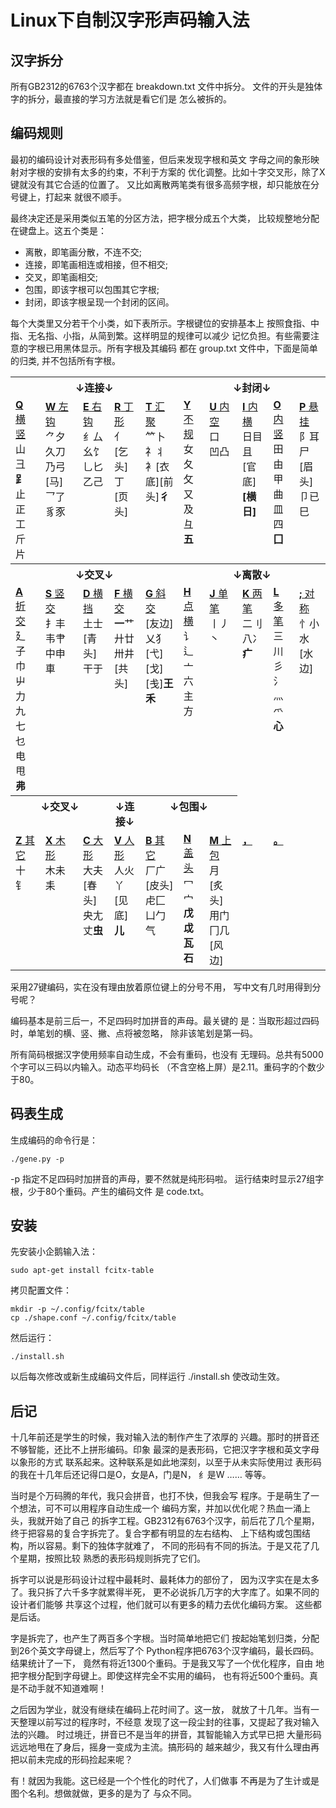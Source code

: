 # Linux下自制汉字形声码输入法

## 汉字拆分

所有GB2312的6763个汉字都在 breakdown.txt 文件中拆分。
文件的开头是独体字的拆分，最直接的学习方法就是看它们是
怎么被拆的。

## 编码规则

最初的编码设计对表形码有多处借鉴，但后来发现字根和英文
字母之间的象形映射对字根的安排有太多的约束，不利于方案的
优化调整。比如十字交叉形，除了X键就没有其它合适的位置了。
又比如离散两笔类有很多高频字根，却只能放在分号键上，打起来
就很不顺手。

最终决定还是采用类似五笔的分区方法，把字根分成五个大类，
比较规整地分配在键盘上。这五个类是：
 * 离散，即笔画分散，不连不交;
 * 连接，即笔画相连或相接，但不相交;
 * 交叉，即笔画相交;
 * 包围，即该字根可以包围其它字根;
 * 封闭，即该字根呈现一个封闭的区间。

每个大类里又分若干个小类，如下表所示。字根键位的安排基本上
按照食指、中指、无名指、小指，从简到繁。这样明显的规律可以减少
记忆负担。有些需要注意的字根已用黑体显示。所有字根及其编码
都在 group.txt 文件中，下面是简单的归类, 并不包括所有字根。

<table>
    <tr valign='top'>
        <th colspan='5'>↓连接↓</th>
        <th colspan='5'>↓封闭↓</th>
    </tr>
    <tr valign='top'>
        <td><ins><b>Q</b> 横竖</ins><br>山彐<b>⻊</b>止正工斤片</td>
        <td><ins><b>W</b> 左钩</ins><br>⺈夕久刀乃弓[马]乛了豸豕</td>
        <td><ins><b>E</b> 右钩</ins><br>纟厶幺饣乚匕乙己</td>
        <td><ins><b>R</b> 丁形</ins><br>亻[乞头]丁[页头]</td>
        <td><ins><b>T</b> 汇聚</ins><br>⺮卜礻丬衤[衣底][前头]<b>彳</b></td>
        <td><ins><b>Y</b> 不规</ins><br>女夂攵又及彑<b>五</b></td>
        <td><ins><b>U</b> 内空</ins><br>口<br>凹凸</td>
        <td><ins><b>I</b> 内横</ins><br>日目且[官底]<b>[横日]</b></td>
        <td><ins><b>O</b> 内竖</ins><br>田由甲曲皿四<b>囗</b></td>
        <td><ins><b>P</b> 悬挂</ins><br>阝耳尸[眉头]卩已巳</td>
    </tr>
    <tr valign='top'>
        <th colspan='5'>↓交叉↓</th>
        <th colspan='5'>↓离散↓</th>
    </tr>
    <tr valign='top'>
        <td><ins><b>A</b> 折交</ins><br>廴子巾屮力九七乜电甩<b>弗</b></td>
        <td><ins><b>S</b> 竖交</ins><br>扌丰韦肀中申車</td>
        <td><ins><b>D</b> 横挡</ins><br>土士[青头]干于</td>
        <td><ins><b>F</b> 横交</ins><br><b>一</b>艹廾廿卅井[共头]</td>
        <td><ins><b>G</b> 斜交</ins><br>[友边]乂犭[弋][戈][戋]<b>王禾</b></td>
        <td><ins><b>H</b> 点横</ins><br>讠辶亠六主方</td>
        <td><ins><b>J</b> 单笔</ins><br>丨丿丶</td>
        <td><ins><b>K</b> 两笔</ins><br>二刂八冫<b>疒</b></td>
        <td><ins><b>L</b> 多笔</ins><br>三川彡氵灬爫<b>心</b></td>
        <td><ins><b>;</b> 对称</ins><br>忄小水[水边]</td>
    </tr>
    <tr valign='top'>
        <th colspan='3'>↓交叉↓</th>
        <th colspan='1'>↓连接↓</th>
        <th colspan='3'>↓包围↓</th>
    </tr>
    <tr valign='top'>
        <td><ins><b>Z</b> 其它</ins><br>十钅</td>
        <td><ins><b>X</b> 木形</ins><br>木未耒</td>
        <td><ins><b>C</b> 大形</ins><br>大夫[春头]央尢丈<b>虫</b></td>
        <td><ins><b>V</b> 人形</ins><br>人火丫<br>[见底]<b>儿</b></td>
        <td><ins><b>B</b> 其它</ins><br>厂广[皮头]虍匚凵勹气</td>
        <td><ins><b>N</b> 盖头</ins><br>冖宀<b>戊戉瓦石</b></td>
        <td><ins><b>M</b> 上包</ins><br>月[炙头]用门冂几[风边]</td>
        <td><ins><b>，</b></ins></td>
        <td><ins><b>。</b></ins></td>
</table>

采用27键编码，实在没有理由放着原位键上的分号不用，
写中文有几时用得到分号呢？

编码基本是前三后一，不足四码时加拼音的声母。最关键的
是：当取形超过四码时，单笔划的横、竖、撇、点将被忽略，
除非该笔划是第一码。

所有简码根据汉字使用频率自动生成，不会有重码，也没有
无理码。总共有5000个字可以三码以内输入。动态平均码长
（不含空格上屏）是2.11。重码字的个数少于80。

## 码表生成

生成编码的命令行是：

    ./gene.py -p

-p 指定不足四码时加拼音的声母，要不然就是纯形码啦。
运行结束时显示27组字根，少于80个重码。产生的编码文件
是 code.txt。

## 安装

先安装小企鹅输入法：

    sudo apt-get install fcitx-table

拷贝配置文件：

    mkdir -p ~/.config/fcitx/table
    cp ./shape.conf ~/.config/fcitx/table

然后运行：

    ./install.sh

以后每次修改或新生成编码文件后，同样运行 ./install.sh
使改动生效。

## 后记

十几年前还是学生的时候，我对输入法的制作产生了浓厚的
兴趣。那时的拼音还不够智能，还比不上拼形编码。印象
最深的是表形码，它把汉字字根和英文字母以象形的方式
联系起来。这种联系是如此地深刻，以至于从未实际使用过
表形码的我在十几年后还记得口是O，女是A，门是N，
纟是W …… 等等。

当时是个万码腾的年代，我只会拼音，也打不快，但我会写
程序。于是萌生了一个想法，可不可以用程序自动生成一个
编码方案，并加以优化呢？热血一涌上头，我就开始了自己
的拆字工程。GB2312有6763个汉字，前后花了几个星期，
终于把容易的复合字拆完了。复合字都有明显的左右结构、
上下结构或包围结构，所以容易。剩下的独体字就难了，
不同的形码有不同的拆法。于是又花了几个星期，按照比较
熟悉的表形码规则拆完了它们。

拆字可以说是形码设计过程中最耗时、最耗体力的部份了，
因为汉字实在是太多了。我只拆了六千多字就累得半死，
更不必说拆几万字的大字库了。如果不同的设计者们能够
共享这个过程，他们就可以有更多的精力去优化编码方案。
这些都是后话。

字是拆完了，也产生了两百多个字根。当时简单地把它们
按起始笔划归类，分配到26个英文字母键上，然后写了个
Python程序把6763个汉字编码，最长四码。结果统计了一下，
竟然有将近1300个重码。于是我又写了一个优化程序，自由
地把字根分配到字母键上。即使这样完全不实用的编码，
也有将近500个重码。真是不动手就不知道难啊！

之后因为学业，就没有继续在编码上花时间了。这一放，
就放了十几年。当有一天整理以前写过的程序时，不经意
发现了这一段尘封的往事，又提起了我对输入法的兴趣。
时过境迁，拼音已不是当年的拼音，其智能输入方式早已把
大量形码远远地甩在了身后，摇身一变成为主流。搞形码的
越来越少，我又有什么理由再把以前未完成的形码捡起来呢？

有！就因为我能。这已经是一个个性化的时代了，人们做事
不再是为了生计或是图个名利。想做就做，更多的是为了
与众不同。
